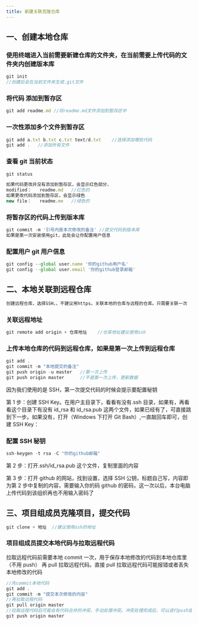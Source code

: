 ```yaml
---
title: 新建关联克隆仓库
---
```



## 一、创建本地仓库

### 使用终端进入当前需要新建仓库的文件夹，在当前需要上传代码的文件夹内创建版本库

```javascript
git init
//创建后会在当前文件夹生成.git文件
```

### 将代码 添加到暂存区

```javascript
git add readme.md //将readme.md文件添加到暂存区中
```

### 一次性添加多个文件到暂存区

```javascript
git add a.txt b.txt c.txt text/d.txt	//选择添加哪些代码
git add .	//添加所有文件
```

### 查看 git 当前状态

```javascript
git status
```

```javascript
如果代码更改并没有添加到暂存区，会显示红色部分，
modified：   readme.md   //红色的
如果更改代码添加到暂存区，会显示绿色
new file：	readme.me   //绿色的
```

### 将暂存区的代码上传到版本库

```javascript
git commit -m '引号内是本次修改的备注'	//提交代码到版本库
如果是第一次安装使用git，此处会让你配置用户信息
```

### 配置用户 git 用户信息

```javascript
git config --global user.name '你的github用户名'
git config --global user.email '你的github登录邮箱'
```

## 二、本地关联到远程仓库

```javascript
创建远程仓库，选择SSH，，不建议用https。关联本地的仓库与远程的仓库。只需要关联一次
```

### 关联远程地址

```javascript
git remote add origin + 仓库地址	//仓库地址建议使用ssh
```

### 上传本地仓库的代码到远程仓库，如果是第一次上传到远程仓库

```javascript
git add .
git commit -m "本地提交的备注"
git push origin -u master	//第一次上传
git push origin master		//不是第一次上传，更新数据
```

因为我们使用的是 SSH，第一次提交代码的时候会提示要配置秘钥

第 1 步：创建 SSH Key。在用户主目录下，看看有没有.ssh 目录，如果有，再看看这个目录下有没有 id_rsa 和 id_rsa.pub 这两个文件，如果已经有了，可直接跳到下一步。如果没有，打开（Windows 下打开 Git Bash）,一直敲回车即可，创建 SSH Key：

### 配置 SSH 秘钥

```javascript
ssh-keygen -t rsa -C "你的github邮箱"
```

第 2 步：打开.ssh/id_rsa.pub 这个文件，复制里面的内容

第 3 步：打开 github 的网站，找到设置，选择 SSH 公钥，标题自己写，内容即为第 2 步中复制的内容，需要输入你的码 github 的密码，这一次以后，本台电脑上传代码到该组织再也不用输入密码了

## 三、项目组成员克隆项目，提交代码

```javascript
git clone + 地址  //建议使用ssh的地址
```

### 项目组成员提交本地代码与拉取远程代码

拉取远程代码前需要本地 commit 一次，用于保存本地修改的代码到本地仓库里（不用 push）
再 pull 拉取远程代码。直接 pull 拉取远程代码可能报错或者丢失本地修改的代码

```javascript
//先commit本地代码
git add .
git commit -m "提交本次修改的内容"
//再拉取远程代码
git pull origin master
//拉取远程代码后可能会有代码合并的冲突，手动处理冲突。冲突处理完成后，可以进行push提交你本次修改的代码
git push origin master
```
